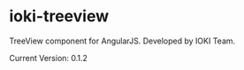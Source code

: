ioki-treeview
=============

TreeView component for AngularJS. Developed by IOKI Team.

Current Version: 0.1.2